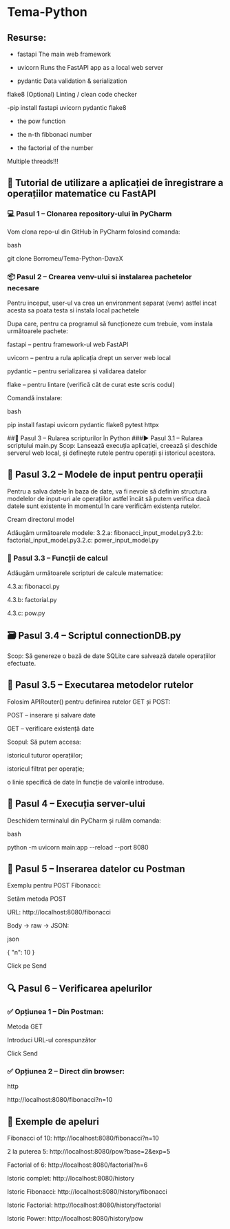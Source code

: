# Tema-Python

## Resurse:



- fastapi	The main web framework


- uvicorn	Runs the FastAPI app as a local web server


- pydantic	Data validation & serialization


flake8	(Optional) Linting / clean code checker

-pip install fastapi uvicorn pydantic flake8



- the pow function

- the n-th fibbonaci number

- the factorial of the number

Multiple threads!!!



## 📘 Tutorial de utilizare a aplicației de înregistrare a operațiilor matematice cu FastAPI


### 💻 Pasul 1 – Clonarea repository-ului în PyCharm
Vom clona repo-ul din GitHub în PyCharm folosind comanda:

bash

git clone Borromeu/Tema-Python-DavaX

### 📦 Pasul 2 – Crearea venv-ului si instalarea pachetelor necesare
Pentru inceput, user-ul va crea un environment separat (venv) astfel incat acesta sa poata testa si instala local pachetele

Dupa care, pentru ca programul să funcționeze cum trebuie, vom instala următoarele pachete:

fastapi – pentru framework-ul web FastAPI

uvicorn – pentru a rula aplicația drept un server web local

pydantic – pentru serializarea și validarea datelor

flake – pentru lintare (verifică cât de curat este scris codul)

Comandă instalare:

bash

pip install fastapi uvicorn pydantic flake8 pytest httpx

##🧠 Pasul 3 – Rularea scripturilor în Python
###▶️ Pasul 3.1 – Rularea scriptului main.py 
Scop:
Lansează execuția aplicației, creează și deschide serverul web local, și definește rutele pentru operații și istoricul acestora.

## 🧾 Pasul 3.2 – Modele de input pentru operații
Pentru a salva datele în baza de date, va fi nevoie să definim structura modelelor de input-uri ale operațiilor astfel încât să putem verifica dacă datele sunt existente în momentul în care verificăm existența rutelor.

Cream directorul model

Adăugăm următoarele modele: 3.2.a: fibonacci_input_model.py3.2.b: factorial_input_model.py3.2.c: power_input_model.py
### 📐 Pasul 3.3 – Funcții de calcul
Adăugăm următoarele scripturi de calcule matematice:

4.3.a: fibonacci.py

4.3.b: factorial.py

4.3.c: pow.py

## 🗃️ Pasul 3.4 – Scriptul connectionDB.py
Scop:
Să genereze o bază de date SQLite care salvează datele operațiilor efectuate.

## 🔁 Pasul 3.5 – Executarea metodelor rutelor
Folosim APIRouter() pentru definirea rutelor GET și POST:

POST – inserare și salvare date

GET – verificare existență date

Scopul:
Să putem accesa:

istoricul tuturor operațiilor;

istoricul filtrat per operație;

o linie specifică de date în funcție de valorile introduse.

## 🚀 Pasul 4 – Execuția server-ului
Deschidem terminalul din PyCharm și rulăm comanda:

bash

python -m uvicorn main:app --reload --port 8080

## 🧪 Pasul 5 – Inserarea datelor cu Postman
Exemplu pentru POST Fibonacci:

Setăm metoda POST

URL: http://localhost:8080/fibonacci

Body → raw → JSON:

json

{ "n": 10 }

Click pe Send

## 🔍 Pasul 6 – Verificarea apelurilor
### ✅ Opțiunea 1 – Din Postman:
Metoda GET

Introduci URL-ul corespunzător

Click Send

### ✅ Opțiunea 2 – Direct din browser:
http

http://localhost:8080/fibonacci?n=10

## 🔗 Exemple de apeluri
Fibonacci of 10:
http://localhost:8080/fibonacci?n=10

2 la puterea 5:
http://localhost:8080/pow?base=2&exp=5

Factorial of 6:
http://localhost:8080/factorial?n=6

Istoric complet:
http://localhost:8080/history

Istoric Fibonacci:
http://localhost:8080/history/fibonacci

Istoric Factorial:
http://localhost:8080/history/factorial

Istoric Power:
http://localhost:8080/history/pow
